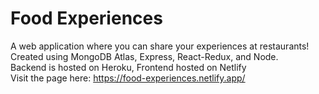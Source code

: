 # Food Experiences

A web application where you can share your experiences at restaurants!  
Created using MongoDB Atlas, Express, React-Redux, and Node.  
Backend is hosted on Heroku, Frontend hosted on Netlify  
Visit the page here: https://food-experiences.netlify.app/
